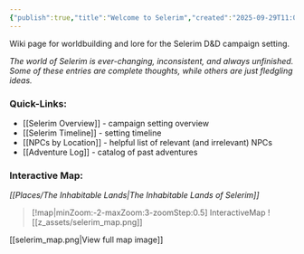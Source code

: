 ```yaml
---
{"publish":true,"title":"Welcome to Selerim","created":"2025-09-29T11:06:14.000-04:00","modified":"2025-10-17T14:25:47.318-04:00","cssclasses":""}
---
```


Wiki page for worldbuilding and lore for the Selerim D&D campaign setting.

*The world of Selerim is ever-changing, inconsistent, and always unfinished. Some of these entries are complete thoughts, while others are just fledgling ideas.*

### Quick-Links:
- [[Selerim Overview]] - campaign setting overview
- [[Selerim Timeline]] - setting timeline
- [[NPCs by Location]] - helpful list of relevant (and irrelevant) NPCs
- [[Adventure Log]] - catalog of past adventures

### Interactive Map:
*[[Places/The Inhabitable Lands\|The Inhabitable Lands of Selerim]]*
> [!map|minZoom:-2-maxZoom:3-zoomStep:0.5] InteractiveMap
> ![[z_assets/selerim_map.png]]

[[selerim_map.png|View full map image]]